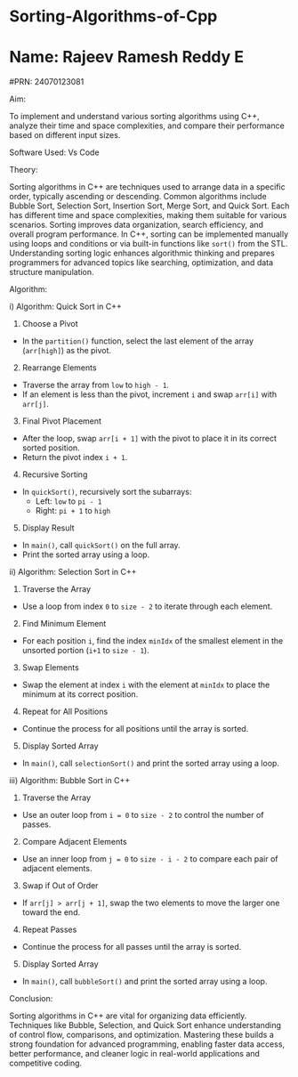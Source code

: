 # Sorting-Algorithms-of-Cpp
# Name: Rajeev Ramesh Reddy E
#PRN: 24070123081

Aim:

To implement and understand various sorting algorithms using C++, analyze their time and space complexities, and compare their performance based on different input sizes.

Software Used: Vs Code

Theory:

Sorting algorithms in C++ are techniques used to arrange data in a specific order, typically ascending or descending. Common algorithms include Bubble Sort, Selection Sort, Insertion Sort, Merge Sort, and Quick Sort. Each has different time and space complexities, making them suitable for various scenarios. Sorting improves data organization, search efficiency, and overall program performance. In C++, sorting can be implemented manually using loops and conditions or via built-in functions like `sort()` from the STL. Understanding sorting logic enhances algorithmic thinking and prepares programmers for advanced topics like searching, optimization, and data structure manipulation.


Algorithm:

i) Algorithm: Quick Sort in C++

 1. Choose a Pivot
- In the `partition()` function, select the last element of the array (`arr[high]`) as the pivot.

 2. Rearrange Elements
- Traverse the array from `low` to `high - 1`.
- If an element is less than the pivot, increment `i` and swap `arr[i]` with `arr[j]`.

 3. Final Pivot Placement
- After the loop, swap `arr[i + 1]` with the pivot to place it in its correct sorted position.
- Return the pivot index `i + 1`.

 4. Recursive Sorting
- In `quickSort()`, recursively sort the subarrays:
  - Left: `low` to `pi - 1`
  - Right: `pi + 1` to `high`

 5. Display Result
- In `main()`, call `quickSort()` on the full array.
- Print the sorted array using a loop.

ii) Algorithm: Selection Sort in C++

 1. Traverse the Array
- Use a loop from index `0` to `size - 2` to iterate through each element.

 2. Find Minimum Element
- For each position `i`, find the index `minIdx` of the smallest element in the unsorted portion (`i+1` to `size - 1`).

 3. Swap Elements
- Swap the element at index `i` with the element at `minIdx` to place the minimum at its correct position.

 4. Repeat for All Positions
- Continue the process for all positions until the array is sorted.

 5. Display Sorted Array
- In `main()`, call `selectionSort()` and print the sorted array using a loop.

iii)  Algorithm: Bubble Sort in C++

 1. Traverse the Array
- Use an outer loop from `i = 0` to `size - 2` to control the number of passes.

 2. Compare Adjacent Elements
- Use an inner loop from `j = 0` to `size - i - 2` to compare each pair of adjacent elements.

 3. Swap if Out of Order
- If `arr[j] > arr[j + 1]`, swap the two elements to move the larger one toward the end.

 4. Repeat Passes
- Continue the process for all passes until the array is sorted.

 5. Display Sorted Array
- In `main()`, call `bubbleSort()` and print the sorted array using a loop.

Conclusion: 

Sorting algorithms in C++ are vital for organizing data efficiently. Techniques like Bubble, Selection, and Quick Sort enhance understanding of control flow, comparisons, and optimization. Mastering these builds a strong foundation for advanced programming, enabling faster data access, better performance, and cleaner logic in real-world applications and competitive coding.
